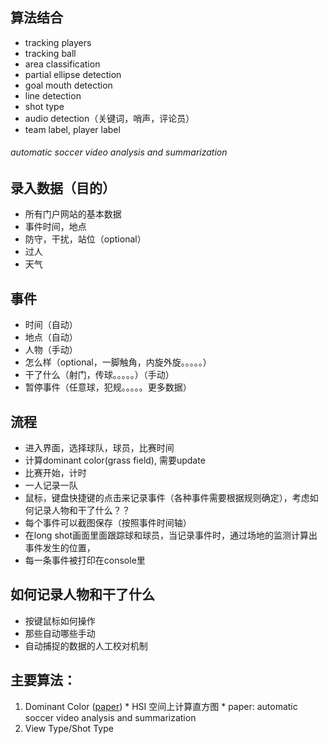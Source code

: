 ## 算法结合
* tracking players
* tracking ball
* area classification
* partial ellipse detection
* goal mouth detection
* line detection
* shot type
* audio detection（关键词，哨声，评论员）
* team label, player label

<h6 id="1">automatic soccer video analysis and summarization</h6>

## 录入数据（目的）
* 所有门户网站的基本数据
* 事件时间，地点
* 防守，干扰，站位（optional）
* 过人
* 天气

## 事件
* 时间（自动）
* 地点（自动）
* 人物（手动）
* 怎么样（optional，一脚触角，内旋外旋。。。。。）
* 干了什么（射门，传球。。。。。）（手动）
* 暂停事件（任意球，犯规。。。。。更多数据）

## 流程
* 进入界面，选择球队，球员，比赛时间
* 计算dominant color(grass field), 需要update
* 比赛开始，计时
* 一人记录一队
* 鼠标，键盘快捷键的点击来记录事件（各种事件需要根据规则确定），考虑如何记录人物和干了什么？？
* 每个事件可以截图保存（按照事件时间轴）
* 在long shot画面里面跟踪球和球员，当记录事件时，通过场地的监测计算出事件发生的位置，
* 每一条事件被打印在console里

## 如何记录人物和干了什么
* 按键鼠标如何操作
* 那些自动哪些手动
* 自动捕捉的数据的人工校对机制

## 主要算法：
  1. Dominant Color ([paper](#1))
    * HSI 空间上计算直方图
    * paper: automatic soccer video analysis and summarization
  2. View Type/Shot Type
